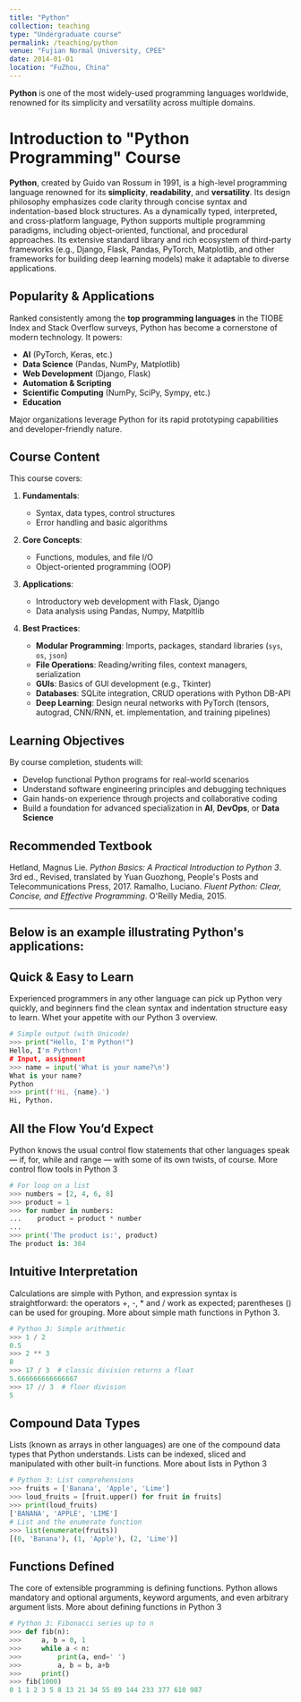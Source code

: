 ```yaml
---
title: "Python"
collection: teaching
type: "Undergraduate course"
permalink: /teaching/python
venue: "Fujian Normal University, CPEE"
date: 2014-01-01
location: "FuZhou, China"
---
```


**Python** is one of the most widely-used programming languages worldwide, renowned for its simplicity and versatility across multiple domains.

# Introduction to "Python Programming" Course

**Python**, created by Guido van Rossum in 1991, is a high-level programming language renowned for its **simplicity**, **readability**, and **versatility**. Its design philosophy emphasizes code clarity through concise syntax and indentation-based block structures. As a dynamically typed, interpreted, and cross-platform language, Python supports multiple programming paradigms, including object-oriented, functional, and procedural approaches. Its extensive standard library and rich ecosystem of third-party frameworks (e.g., Django, Flask, Pandas, PyTorch, Matplotlib, and other frameworks for building deep learning models) make it adaptable to diverse applications.

## Popularity & Applications

Ranked consistently among the **top programming languages** in the TIOBE Index and Stack Overflow surveys, Python has become a cornerstone of modern technology. It powers:

- **AI** (PyTorch, Keras, etc.)
- **Data Science** (Pandas, NumPy, Matplotlib)
- **Web Development** (Django, Flask)
- **Automation & Scripting**
- **Scientific Computing** (NumPy, SciPy, Sympy, etc.)
- **Education**

Major organizations leverage Python for its rapid prototyping capabilities and developer-friendly nature.

## Course Content

This course covers:

1. **Fundamentals**:  
   - Syntax, data types, control structures  
   - Error handling and basic algorithms  

2. **Core Concepts**:  
   - Functions, modules, and file I/O  
   - Object-oriented programming (OOP)  

3. **Applications**:  
   - Introductory web development with Flask, Django  
   - Data analysis using Pandas, Numpy, Matpltlib  

4. **Best Practices**:  
   - **Modular Programming**: Imports, packages, standard libraries (`sys`, `os`, `json`)  
   - **File Operations**: Reading/writing files, context managers, serialization  
   - **GUIs**: Basics of GUI development (e.g., Tkinter)  
   - **Databases**: SQLite integration, CRUD operations with Python DB-API
   - **Deep Learning**: Design neural networks with PyTorch (tensors, autograd, CNN/RNN, et. implementation, and training pipelines)  

## Learning Objectives

By course completion, students will:
- Develop functional Python programs for real-world scenarios  
- Understand software engineering principles and debugging techniques  
- Gain hands-on experience through projects and collaborative coding  
- Build a foundation for advanced specialization in **AI**, **DevOps**, or **Data Science**

## Recommended Textbook

  Hetland, Magnus Lie. *Python Basics: A Practical Introduction to Python 3*. 3rd ed., Revised, translated by Yuan Guozhong, People's Posts and Telecommunications Press, 2017.
  Ramalho, Luciano. *Fluent Python: Clear, Concise, and Effective Programming*. O'Reilly Media, 2015.

---

## Below is an example illustrating Python's applications:

## Quick & Easy to Learn

Experienced programmers in any other language can pick up Python very quickly, and beginners find the clean syntax and indentation structure easy to learn. Whet your appetite with our Python 3 overview.

```python
# Simple output (with Unicode)
>>> print("Hello, I'm Python!")
Hello, I'm Python!
# Input, assignment
>>> name = input('What is your name?\n')
What is your name?
Python
>>> print(f'Hi, {name}.')
Hi, Python.
```

## All the Flow You’d Expect

Python knows the usual control flow statements that other languages speak — if, for, while and range — with some of its own twists, of course. More control flow tools in Python 3
```python
# For loop on a list
>>> numbers = [2, 4, 6, 8]
>>> product = 1
>>> for number in numbers:
...    product = product * number
... 
>>> print('The product is:', product)
The product is: 384
```

## Intuitive Interpretation

Calculations are simple with Python, and expression syntax is straightforward: the operators +, -, * and / work as expected; parentheses () can be used for grouping. More about simple math functions in Python 3.

```python
# Python 3: Simple arithmetic
>>> 1 / 2
0.5
>>> 2 ** 3
8
>>> 17 / 3  # classic division returns a float
5.666666666666667
>>> 17 // 3  # floor division
5
```

## Compound Data Types

Lists (known as arrays in other languages) are one of the compound data types that Python understands. Lists can be indexed, sliced and manipulated with other built-in functions. More about lists in Python 3

```python
# Python 3: List comprehensions
>>> fruits = ['Banana', 'Apple', 'Lime']
>>> loud_fruits = [fruit.upper() for fruit in fruits]
>>> print(loud_fruits)
['BANANA', 'APPLE', 'LIME']
# List and the enumerate function
>>> list(enumerate(fruits))
[(0, 'Banana'), (1, 'Apple'), (2, 'Lime')]
```

## Functions Defined

The core of extensible programming is defining functions. Python allows mandatory and optional arguments, keyword arguments, and even arbitrary argument lists. More about defining functions in Python 3
```python
# Python 3: Fibonacci series up to n
>>> def fib(n):
>>>     a, b = 0, 1
>>>     while a < n:
>>>         print(a, end=' ')
>>>         a, b = b, a+b
>>>     print()
>>> fib(1000)
0 1 1 2 3 5 8 13 21 34 55 89 144 233 377 610 987
```

